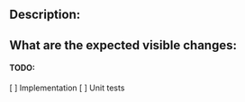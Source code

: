 ## Description:


## What are the expected visible changes:


#### TODO:
[ ] Implementation
[ ] Unit tests
